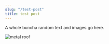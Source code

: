 ```yaml
---
slug: "/test-post"
title: test post
---
```

A whole buncha random text and images go here.



![metal roof](/img/webp.net-resizeimage.jpg "metal roof photo.")
